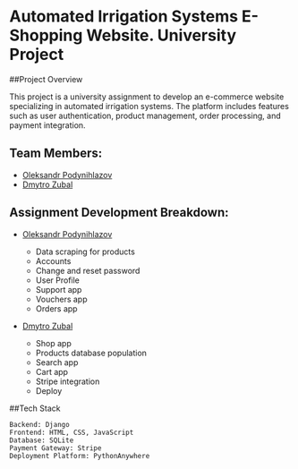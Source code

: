 # Automated Irrigation Systems E-Shopping Website. University Project

##Project Overview

This project is a university assignment to develop an e-commerce website specializing in automated irrigation systems.
The platform includes features such as user authentication, product management, order processing, and payment integration.

## Team Members:
- [Oleksandr Podynihlazov ](https://github.com/OleksandrPodynihlazov)
- [Dmytro Zubal ](https://github.com/dmytrozubal)



## Assignment Development Breakdown:
- [Oleksandr Podynihlazov](https://github.com/OleksandrPodynihlazov)
  - Data scraping for products
  - Accounts
  - Change and reset password
  - User Profile
  - Support app
  - Vouchers app
  - Orders app

- [Dmytro Zubal](https://github.com/dmytrozubal)
  - Shop app
  - Products database population
  - Search app
  - Cart app
  - Stripe integration
  - Deploy

##Tech Stack

    Backend: Django
    Frontend: HTML, CSS, JavaScript
    Database: SQLite
    Payment Gateway: Stripe
    Deployment Platform: PythonAnywhere


